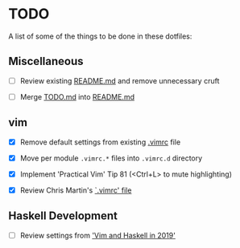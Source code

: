 # TODO

A list of some of the things to be done in these dotfiles:

## Miscellaneous

- [ ] Review existing [README.md](README.md) and remove unnecessary cruft
- [ ] Merge [TODO.md](TODO.md) into [README.md](README.md)


## vim

- [x] Remove default settings from existing [.vimrc](.vimrc) file
- [x] Move per module `.vimrc.*` files into `.vimrc.d` directory
- [x] Implement 'Practical Vim' Tip 81 (<Ctrl+L> to mute highlighting)
- [x] Review Chris Martin's [`.vimrc'
file](https://github.com/chris-martin/home/blob/master/.vimrc)


## Haskell Development

- [ ] Review settings from ['Vim and Haskell in
2019'](http://marco-lopes.com/articles/Vim-and-Haskell-in-2019/)